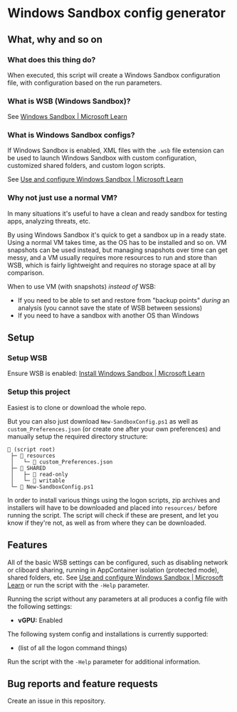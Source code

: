 # Windows Sandbox config generator

## What, why and so on

### What does this thing do?

When executed, this script will create a Windows Sandbox configuration file, with configuration based on the run parameters.

### What is WSB (Windows Sandbox)?

See [Windows Sandbox | Microsoft Learn](https://learn.microsoft.com/en-us/windows/security/application-security/application-isolation/windows-sandbox/)

### What is Windows Sandbox configs?

If Windows Sandbox is enabled, XML files with the `.wsb` file extension can be used to launch Windows Sandbox with custom configuration, customized shared folders, and custom logon scripts.

See [Use and configure Windows Sandbox | Microsoft Learn](https://learn.microsoft.com/en-us/windows/security/application-security/application-isolation/windows-sandbox/windows-sandbox-configure-using-wsb-file)

### Why not just use a normal VM?

In many situations it's useful to have a clean and ready sandbox for testing apps, analyzing threats, etc.

By using Windows Sandbox it's quick to get a sandbox up in a ready state. Using a normal VM takes time, as the OS has to be installed and so on. VM snapshots can be used instead, but managing snapshots over time can get messy, and a VM usually requires more resources to run and store than WSB, which is fairly lightweight and requires no storage space at all by comparison.

When to use VM (with snapshots) *instead of* WSB:

* If you need to be able to set and restore from "backup points" *during* an analysis (you cannot save the state of WSB between sessions)
* If you need to have a sandbox with another OS than Windows

## Setup

### Setup WSB

Ensure WSB is enabled: [Install Windows Sandbox | Microsoft Learn](https://learn.microsoft.com/en-us/windows/security/application-security/application-isolation/windows-sandbox/windows-sandbox-install)

### Setup this project

Easiest is to clone or download the whole repo.

But you can also just download `New-SandboxConfig.ps1` as well as `custom_Preferences.json` (or create one after your own preferences) and manually setup the required directory structure:

```
📂 (script root)
 ├─ 📂 resources
 │   └─ 📄 custom_Preferences.json
 ├─ 📂 SHARED
 │   ├─ 📂 read-only
 │   └─ 📂 writable
 └─ 📄 New-SandboxConfig.ps1
```

In order to install various things using the logon scripts, zip archives and installers will have to be downloaded and placed into `resources/` before running the script. The script will check if these are present, and let you know if they're not, as well as from where they can be downloaded.

## Features

All of the basic WSB settings can be configured, such as disabling network or cliboard sharing, running in AppContainer isolation (protected mode), shared folders, etc. See [Use and configure Windows Sandbox | Microsoft Learn](https://learn.microsoft.com/en-us/windows/security/application-security/application-isolation/windows-sandbox/windows-sandbox-configure-using-wsb-file) or run the script with the `-Help` parameter.

Running the script without any parameters at all produces a config file with the following settings:

* **vGPU:** <span color="green">Enabled</span>

The following system config and installations is currently supported:

* (list of all the logon command things)

Run the script with the `-Help` parameter for additional information.

## Bug reports and feature requests

Create an issue in this repository.